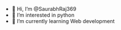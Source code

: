 - 👋 Hi, I’m @SaurabhRaj369
- 👀 I’m interested in python
- 🌱 I’m currently learning Web development


<!---
SaurabhRaj369/SaurabhRaj369 is a ✨ special ✨ repository because its `README.md` (this file) appears on your GitHub profile.
You can click the Preview link to take a look at your changes.
--->
